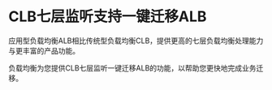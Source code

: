 #  CLB七层监听支持一键迁移ALB 

应用型负载均衡ALB相比传统型负载均衡CLB，提供更高的七层负载均衡处理能力与更丰富的产品功能。

负载均衡为您提供CLB七层监听一键迁移ALB的功能，以帮助您更快地完成业务迁移。

